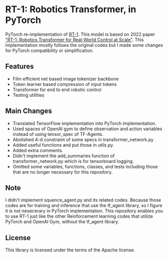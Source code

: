 # RT-1: Robotics Transformer, in PyTorch
PyTorch re-implementation of [RT-1](https://github.com/google-research/robotics_transformer). This model is based on 2022 paper ["RT-1: Robotics Transformer for Real-World Control at Scale"](https://arxiv.org/abs/2212.06817).
This implementation mostly follows the original codes but I made some changes for PyTorch compatibility or simplification.

## Features
* Film efficient net based image tokenizer backbone
* Token learner based compression of input tokens
* Transformer for end to end robotic control
* Testing utilities


## Main Changes
- Translated TensorFlow implementation into PyTorch implementation.
- Used spaces of OpenAI gym to define observation and action variables instead of using tensor_spec of TF-Agents.
- Abolished 4-d constraint of some specs in transformer_network.py
- Added useful functions and put those in utils.py.
- Added extra comments.
- Didn't implement the add_summaries function of transformer_network.py which is for tensorboard logging.
- Omitted some variables, functions, classes, and tests including those that are no longer necessary for this repository.

## Note
I didn't implement squence_agent.py and its related codes. Because those codes are for training and inference that use the tf_agent library, so I figure it is not nesecerary in PyTorch implementation. 
This repository enables you to use RT-1 just like the other Reinforcement learning codes that utilize PyTorch and OpenAI Gym, without the tf_agent library.


## License
This library is licensed under the terms of the Apache license.

